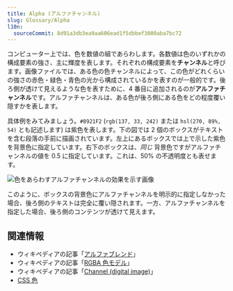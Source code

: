 ```yaml
---
title: Alpha (アルファチャンネル)
slug: Glossary/Alpha
l10n:
  sourceCommit: 8d91a3db3ea9aa606ead1f5dbbef3000aba7bc72
---
```


コンピューター上では、色を数値の組であらわします。各数値は色のいずれかの構成要素の強さ、主に輝度を表します。それぞれの構成要素を**チャンネル**と呼びます。画像ファイルでは、ある色の色チャンネルによって、この色がどれくらいの強さの赤色・緑色・青色の光から構成されているかを表すのが一般的です。後ろ側が透けて見えるような色を表すために、4 番目に追加されるのが**アルファチャンネル**です。アルファチャンネルは、ある色が後ろ側にある色をどの程度覆い隠すかを表します。

具体例をみてみましょう。`#8921F2` (`rgb(137, 33, 242)` または `hsl(270, 89%, 54)` とも記述します) は紫色を表します。下の図では 2 個のボックスがテキストを含む段落の手前に描画されています。左上にあるボックスでは上で示した紫色を背景色に指定しています。右下のボックスは、_同じ_ 背景色ですがアルファチャンネルの値を 0.5 に指定しています。これは、50% の不透明度とも表せます。

![色をあらわすアルファチャンネルの効果を示す画像](alpha-channel-example.png)

このように、ボックスの背景色にアルファチャンネルを明示的に指定しなかった場合、後ろ側のテキストは完全に覆い隠されます。一方、アルファチャンネルを指定した場合、後ろ側のコンテンツが透けて見えます。

## 関連情報

- ウィキペディアの記事「[アルファブレンド](https://ja.wikipedia.org/wiki/アルファブレンド)」
- ウィキペディアの記事「[RGBA 色モデル](https://ja.wikipedia.org/wiki/色空間#RGBA)」
- ウィキペディアの記事「[Channel (digital image)](https://en.wikipedia.org/wiki/Channel_(digital_image))」
- [CSS 色](/ja/docs/Web/CSS/CSS_Colors)
